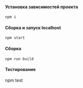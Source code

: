 #### Установка зависимостей проекта
    npm i

#### Сборка и запуск localhost
    npm start

#### Сборка
    npm run build

#### Тестирование
  npm test
